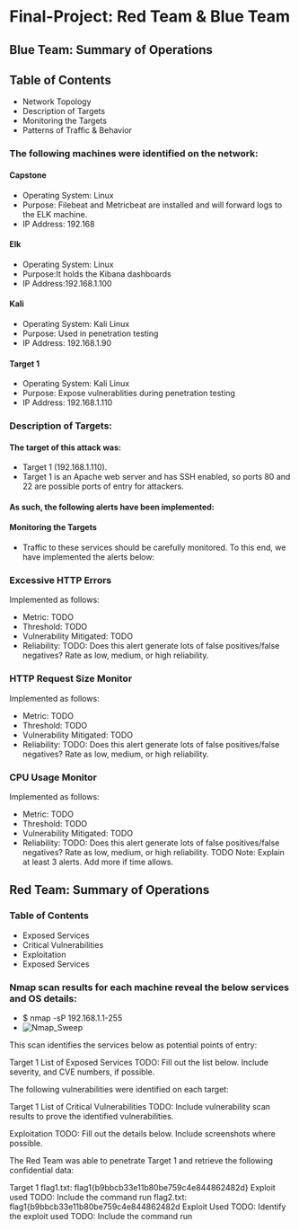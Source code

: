 # Final-Project: Red Team & Blue Team

## Blue Team: Summary of Operations

## Table of Contents
- Network Topology
- Description of Targets
- Monitoring the Targets
- Patterns of Traffic & Behavior

### The following machines were identified on the network:

#### Capstone
- Operating System: Linux
- Purpose: Filebeat and Metricbeat are installed and will forward logs to the ELK machine. 
- IP Address: 192.168    

#### Elk 
- Operating System: Linux
- Purpose:It holds the Kibana dashboards
- IP Address:192.168.1.100

#### Kali
- Operating System: Kali Linux
- Purpose: Used in penetration testing
- IP Address: 192.168.1.90

#### Target 1
- Operating System: Kali Linux
- Purpose: Expose vulnerablities during penetration testing
- IP Address: 192.168.1.110


### Description of Targets:

#### The target of this attack was: 
- Target 1 (192.168.1.110).
- Target 1 is an Apache web server and has SSH enabled, so ports 80 and 22 are possible ports of entry for attackers.
#### As such, the following alerts have been implemented:

#### Monitoring the Targets
- Traffic to these services should be carefully monitored. To this end, we have implemented the alerts below:

### Excessive HTTP Errors 
Implemented as follows:

- Metric: TODO
- Threshold: TODO
- Vulnerability Mitigated: TODO
- Reliability: TODO: Does this alert generate lots of false positives/false negatives? Rate as low, medium, or high reliability.

### HTTP Request Size Monitor
Implemented as follows:

- Metric: TODO
- Threshold: TODO
- Vulnerability Mitigated: TODO
- Reliability: TODO: Does this alert generate lots of false positives/false negatives? Rate as low, medium, or high reliability.

### CPU Usage Monitor
Implemented as follows:

- Metric: TODO
- Threshold: TODO
- Vulnerability Mitigated: TODO
- Reliability: TODO: Does this alert generate lots of false positives/false negatives? Rate as low, medium, or high reliability.
TODO Note: Explain at least 3 alerts. Add more if time allows.

## Red Team: Summary of Operations

### Table of Contents
- Exposed Services
- Critical Vulnerabilities
- Exploitation
- Exposed Services

### Nmap scan results for each machine reveal the below services and OS details:
- $ nmap -sP 192.168.1.1-255
- ![Nmap_Sweep](https://user-images.githubusercontent.com/79546857/129990470-4f30b006-3ff5-4561-8b7e-1800fe0a74aa.JPG)


This scan identifies the services below as potential points of entry:

Target 1
List of
Exposed Services
TODO: Fill out the list below. Include severity, and CVE numbers, if possible.

The following vulnerabilities were identified on each target:

Target 1
List of
Critical
Vulnerabilities
TODO: Include vulnerability scan results to prove the identified vulnerabilities.

Exploitation
TODO: Fill out the details below. Include screenshots where possible.

The Red Team was able to penetrate Target 1 and retrieve the following confidential data:

Target 1
flag1.txt: flag1{b9bbcb33e11b80be759c4e844862482d}
Exploit used
TODO: Include the command run
flag2.txt: flag1{b9bbcb33e11b80be759c4e844862482d
Exploit Used
TODO: Identify the exploit used
TODO: Include the command run

